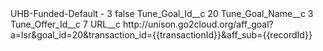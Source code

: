 <?xml version="1.0" encoding="UTF-8"?>
<CustomMetadata xmlns="http://soap.sforce.com/2006/04/metadata" xmlns:xsi="http://www.w3.org/2001/XMLSchema-instance" xmlns:xsd="http://www.w3.org/2001/XMLSchema">
    <label>UHB-Funded-Default - 3</label>
    <protected>false</protected>
    <values>
        <field>Tune_Goal_Id__c</field>
        <value xsi:type="xsd:string">20</value>
    </values>
    <values>
        <field>Tune_Goal_Name__c</field>
        <value xsi:type="xsd:string">3</value>
    </values>
    <values>
        <field>Tune_Offer_Id__c</field>
        <value xsi:type="xsd:string">7</value>
    </values>
    <values>
        <field>URL__c</field>
        <value xsi:type="xsd:string">http://unison.go2cloud.org/aff_goal?a=lsr&amp;goal_id=20&amp;transaction_id={{transactionId}}&amp;aff_sub={{recordId}}</value>
    </values>
</CustomMetadata>
